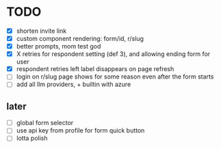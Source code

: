 # TODO

- [x] shorten invite link
- [x] custom component rendering: form/id, r/slug
- [x] better prompts, mom test god
- [x] X retries for respondent setting (def 3), and allowing ending form for user
- [x] respondent retries left label disappears on page refresh
- [ ] login on r/slug page shows for some reason even after the form starts
- [ ] add all llm providers, + builtin with azure

## later

- [ ] global form selector
- [ ] use api key from profile for form quick button
- [ ] lotta polish
